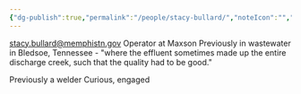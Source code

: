 ```yaml
---
{"dg-publish":true,"permalink":"/people/stacy-bullard/","noteIcon":"","created":"2025-01-17T12:48:26.368-06:00"}
---
```


stacy.bullard@memphistn.gov
Operator at Maxson
Previously in wastewater in Bledsoe, Tennessee - "where the effluent sometimes made up the entire discharge creek, such that the quality had to be good."

Previously a welder
Curious, engaged